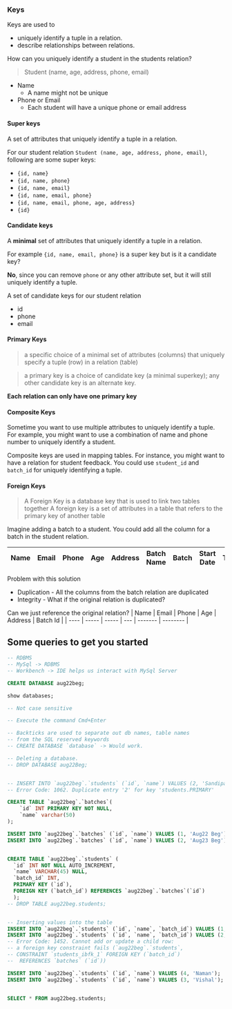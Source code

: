 ### Keys
Keys are used to 
* uniquely identify a tuple in a relation.
* describe relationships between relations.

How can you uniquely identify a student in the students relation?
> Student (name, age, address, phone, email)

* Name
  * A name might not be unique
* Phone or Email
  * Each student will have a unique phone or email address

#### Super keys

A set of attributes that uniquely identify a tuple in a relation.

For our student relation `Student (name, age, address, phone, email)`, following are some super keys:
* `{id, name}`
* `{id, name, phone}`
* `{id, name, email}`
* `{id, name, email, phone}`
* `{id, name, email, phone, age, address}`
* `{id}`

#### Candidate keys

A **minimal** set of attributes that uniquely identify a tuple in a relation.

For example `{id, name, email, phone}` is a super key but is it a candidate key?

**No**, since you can remove `phone` or any other attribute set, but it will still uniquely identify a tuple.

A set of candidate keys for our student relation
* id
* phone
* email

#### Primary Keys
> a specific choice of a minimal set of attributes (columns) that uniquely specify a tuple (row) in a relation (table)

> a primary key is a choice of candidate key (a minimal superkey); any other candidate key is an alternate key.

**Each relation can only have one primary key**

#### Composite Keys
Sometime you want to use multiple attributes to uniquely identify a tuple. For example, you might want to use a combination of name and phone number to uniquely identify a student.

Composite keys are used in mapping tables. For instance, you might want to have a relation for student feedback.
You could use `student_id` and `batch_id` for uniquely identifying a tuple.

#### Foreign Keys
> A Foreign Key is a database key that is used to link two tables together
> A foreign key is a set of attributes in a table that refers to the primary key of another table

Imagine adding a batch to a student.
You could add all the column for a batch in the student relation.

| Name | Email | Phone | Age | Address | Batch Name | Batch | Start Date | Type |
| ---- | ----- | ----- | --- | ------- | ---------- | ----- | ---------- | ---- |

Problem with this solution
* Duplication - All the columns from the batch relation are duplicated
* Integrity - What if the original relation is duplicated?

Can we just reference the original relation?
| Name | Email | Phone | Age | Address | Batch Id |
| ---- | ----- | ----- | --- | ------- | -------- |


## Some queries to get you started

```sql 
-- RDBMS 
-- MySql -> RDBMS
-- Workbench -> IDE helps us interact with MySql Server

CREATE DATABASE aug22beg;

show databases;

-- Not case sensitive

-- Execute the command Cmd+Enter

-- Backticks are used to separate out db names, table names
-- from the SQL reserved keywords
-- CREATE DATABASE `database` -> Would work.

-- Deleting a database. 
-- DROP DATABASE aug22Beg;


-- INSERT INTO `aug22beg`.`students` (`id`, `name`) VALUES (2, 'Sandipan');
-- Error Code: 1062. Duplicate entry '2' for key 'students.PRIMARY'

CREATE TABLE `aug22beg`.`batches`(
	`id` INT PRIMARY KEY NOT NULL,
    `name` varchar(50)
);

INSERT INTO `aug22beg`.`batches` (`id`, `name`) VALUES (1, 'Aug22 Beg');
INSERT INTO `aug22beg`.`batches` (`id`, `name`) VALUES (2, 'Aug23 Beg');


CREATE TABLE `aug22beg`.`students` (
  `id` INT NOT NULL AUTO_INCREMENT,
  `name` VARCHAR(45) NULL,
  `batch_id` INT,
  PRIMARY KEY (`id`),
  FOREIGN KEY (`batch_id`) REFERENCES `aug22beg`.`batches`(`id`)
  );
-- DROP TABLE aug22beg.students;


-- Inserting values into the table
INSERT INTO `aug22beg`.`students` (`id`, `name`, `batch_id`) VALUES (1, 'Rahul', 1);
INSERT INTO `aug22beg`.`students` (`id`, `name`, `batch_id`) VALUES (2, 'Sujay', 3);
-- Error Code: 1452. Cannot add or update a child row: 
-- a foreign key constraint fails (`aug22beg`.`students`, 
-- CONSTRAINT `students_ibfk_1` FOREIGN KEY (`batch_id`)
--  REFERENCES `batches` (`id`))

INSERT INTO `aug22beg`.`students` (`id`, `name`) VALUES (4, 'Naman');
INSERT INTO `aug22beg`.`students` (`id`, `name`) VALUES (3, 'Vishal');


SELECT * FROM aug22beg.students;


```